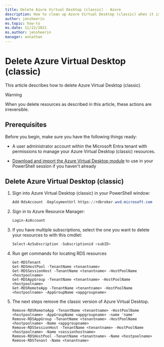 ```yaml
---
title: Delete Azure Virtual Desktop (classic) - Azure
description: How to clean up Azure Virtual Desktop (classic) when it is no longer used.
author: jensheerin
ms.topic: how-to
ms.date: 11/22/2021
ms.author: jensheerin
manager: annathan
---
```


# Delete Azure Virtual Desktop (classic)
This article describes how to delete Azure Virtual Desktop (classic).

> [!WARNING]
> When you delete resources as described in this article, these actions are irreversible.


## Prerequisites

Before you begin, make sure you have the following things ready:

- A user administrator account within the Microsoft Entra tenant with permissions to manage your Azure Virtual Desktop (classic) resources.

- [Download and import the Azure Virtual Desktop module](/powershell/windows-virtual-desktop/overview/) to use in your PowerShell session if you haven't already

## Delete Azure Virtual Desktop (classic)
1. Sign into Azure Virtual Desktop (classic) in your PowerShell window:

    ```powershell
    Add-RdsAccount -DeploymentUrl https://rdbroker.wvd.microsoft.com
    ```

2. Sign in to Azure Resource Manager:

    ```powershell
    Login-AzAccount
    ```

3. If you have multiple subscriptions, select the one you want to delete your resources to with this cmdlet:

    ```powershell
    Select-AzSubscription -Subscriptionid <subID>
    ```

4. Run get commands for locating RDS resources
    ```Get
    Get-RDSTenant
    Get-RDSHostPool -TenantName <tenantname>
    Get-RDSSessionHost -TenantName <tenantname> -HostPoolName <hostpoolname>
    Get-RDSAppGroup -TenantName <tenantname> -HostPoolName <hostpoolname>
    Get-RDSRemoteApp -TenantName <tenantname> -HostPoolName <hostpoolname> -AppGroupName <appgroupname>
    ```

5.  The next steps remove the classic version of Azure Virtual Desktop.
    ```Remove
    Remove-RDSRemoteApp -TenantName <tenantname> -HostPoolName <hostpoolname> -AppGroupName <appgroupname> -name 'name'
    Remove-RDSAppGroup -TenantName <tenantname> -HostPoolName <hostpoolname> -Name <appgroupname>
    Remove-RDSSessionHost -TenantName <tenantname> -HostPoolName <hostpoolname> -Name <sessionhostname>
    Remove-RDSHostPool -TenantName <tenantname> -Name <hostpoolname>
    Remove-RDSTenant -Name <tenantname>
    ```
